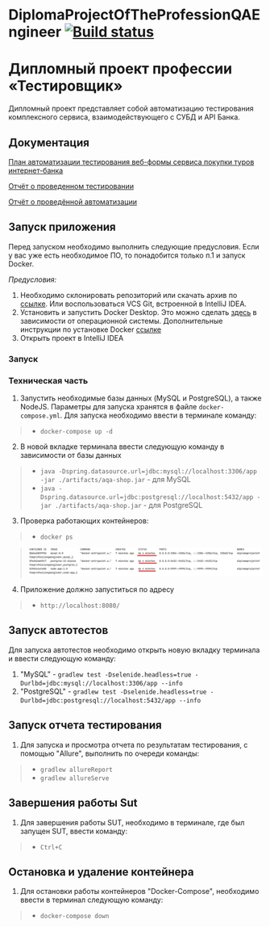 # DiplomaProjectOfTheProfessionQAEngineer [![Build status](https://ci.appveyor.com/api/projects/status/kdh5ky7tuqt4vm38?svg=true)](https://ci.appveyor.com/project/Tanya-ui-hub/diplomaprojectoftheprofessionqaengineer)

# Дипломный проект профессии «Тестировщик»

Дипломный проект представляет собой автоматизацию тестирования комплексного сервиса, взаимодействующего с СУБД и API
Банка.

## Документация

[План автоматизации тестирования веб-формы сервиса покупки туров интернет-банка](documents/Plan.md)

[Отчёт о проведенном тестировании](documents/Report.md)

[Отчёт о проведённой автоматизации](documents/Summary.md)

## Запуск приложения

Перед запуском необходимо выполнить следующие предусловия. Если у вас уже есть необходимое ПО, то понадобится только п.1
и запуск Docker.

*Предусловия:*

1. Необходимо склонировать репозиторий или скачать архив
   по [ссылке](https://github.com/Tanya-ui-hub/DiplomaProjectOfTheProfessionQAEngineer.git). Или воспользоваться VCS
   Git, встроенной в IntelliJ IDEA.
2. Установить и запустить Docker Desktop. Это можно сделать [здесь](https://docs.docker.com/get-docker/) в зависимости
   от операционной системы. Дополнительные инструкции по установке
   Docker [ссылке](https://github.com/netology-code/aqa-homeworks/blob/master/docker/installation.md)
3. Открыть проект в IntelliJ IDEA

### Запуск

### Техническая часть

1. Запустить необходимые базы данных (MySQL и PostgreSQL), а также NodeJS. Параметры для запуска хранятся в
   файле `docker-compose.yml`. Для запуска необходимо ввести в терминале команду:

> * `docker-compose up -d`

2. В новой вкладке терминала ввести следующую команду в зависимости от базы данных

> * `java -Dspring.datasource.url=jdbc:mysql://localhost:3306/app -jar ./artifacts/aqa-shop.jar` - для MySQL
> * `java -Dspring.datasource.url=jdbc:postgresql://localhost:5432/app -jar ./artifacts/aqa-shop.jar` - для PostgreSQL

3. Проверка работающих контейнеров:

> * `docker ps`

> ![Starting the container](documents/pic/BD.png)

4. Приложение должно запуститься по адресу

> * `http://localhost:8080/`

## Запуск автотестов

Для запуска автотестов необходимо открыть новую вкладку терминала и ввести следующую команду:

1. "MySQL" - `gradlew test -Dselenide.headless=true -Durlbd=jdbc:mysql://localhost:3306/app --info`
2. "PostgreSQL" - `gradlew test -Dselenide.headless=true -Durlbd=jdbc:postgresql://localhost:5432/app --info`

## Запуск отчета тестирования

1. Для запуска и просмотра отчета по результатам тестирования, с помощью "Allure", выполнить по очереди команды:

> * `gradlew allureReport`
> * `gradlew allureServe`

## Завершения работы Sut

1. Для завершения работы SUT, необходимо в терминале, где был запущен SUT, ввести команду:

> * `Ctrl+C`

## Остановка и удаление контейнера

1. Для остановки работы контейнеров "Docker-Compose", необходимо ввести в терминал следующую команду:

> * `docker-compose down`
